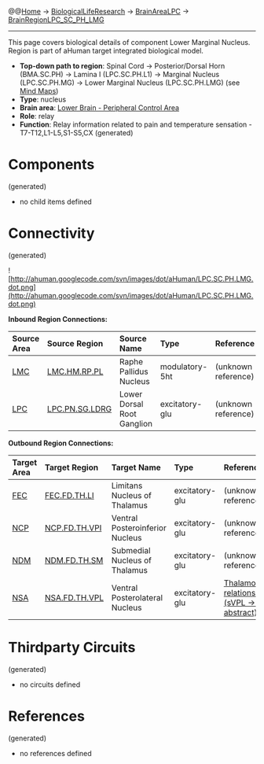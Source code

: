 @@[Home](Home.md) -> [BiologicalLifeResearch](BiologicalLifeResearch.md) -> [BrainAreaLPC](BrainAreaLPC.md) -> [BrainRegionLPC\_SC\_PH\_LMG](BrainRegionLPC_SC_PH_LMG.md)

---


This page covers biological details of component Lower Marginal Nucleus.
Region is part of aHuman target integrated biological model.

  * **Top-down path to region**: Spinal Cord -> Posterior/Dorsal Horn (BMA.SC.PH) -> Lamina I (LPC.SC.PH.L1) -> Marginal Nucleus (LPC.SC.PH.MG) -> Lower Marginal Nucleus (LPC.SC.PH.LMG) (see [Mind Maps](OverallMindMaps.md))
  * **Type**: nucleus
  * **Brain area**: [Lower Brain - Peripheral Control Area](BrainAreaLPC.md)
  * **Role**: relay
  * **Function**: Relay information related to pain and temperature sensation - T7-T12,L1-L5,S1-S5,CX
(generated)
# Components #
(generated)


  * no child items defined

# Connectivity #
(generated)


![http://ahuman.googlecode.com/svn/images/dot/aHuman/LPC.SC.PH.LMG.dot.png](http://ahuman.googlecode.com/svn/images/dot/aHuman/LPC.SC.PH.LMG.dot.png)

**Inbound Region Connections:**

| **Source Area** | **Source Region** | **Source Name** | **Type** | **Reference** |
|:----------------|:------------------|:----------------|:---------|:--------------|
| [LMC](BrainAreaLMC.md) | [LMC.HM.RP.PL](BrainRegionLMC_HM_RP_PL.md) | Raphe Pallidus Nucleus | modulatory-5ht | (unknown reference) |
| [LPC](BrainAreaLPC.md) | [LPC.PN.SG.LDRG](BrainRegionLPC_PN_SG_LDRG.md) | Lower Dorsal Root Ganglion | excitatory-glu | (unknown reference) |

**Outbound Region Connections:**

| **Target Area** | **Target Region** | **Target Name** | **Type** | **Reference** |
|:----------------|:------------------|:----------------|:---------|:--------------|
| [FEC](BrainAreaFEC.md) | [FEC.FD.TH.LI](BrainRegionFEC_FD_TH_LI.md) | Limitans Nucleus of Thalamus | excitatory-glu | (unknown reference) |
| [NCP](BrainAreaNCP.md) | [NCP.FD.TH.VPI](BrainRegionNCP_FD_TH_VPI.md) | Ventral Posteroinferior Nucleus | excitatory-glu | (unknown reference) |
| [NDM](BrainAreaNDM.md) | [NDM.FD.TH.SM](BrainRegionNDM_FD_TH_SM.md) | Submedial Nucleus of Thalamus | excitatory-glu | (unknown reference) |
| [NSA](BrainAreaNSA.md) | [NSA.FD.TH.VPL](BrainRegionNSA_FD_TH_VPL.md) | Ventral Posterolateral Nucleus | excitatory-glu | [Thalamocortical relationships (sVPL -> VPL, abstract)](http://what-when-how.com/neuroscience/the-thalamus-and-cerebral-cortex-integrative-systems-part-2/) |

# Thirdparty Circuits #
(generated)

  * no circuits defined

# References #
(generated)

  * no references defined
